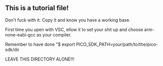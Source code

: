 ## This is a tutorial file!
Don't fuck with it. Copy it and know you have a working base.

First time you upen with VSC, ellow it to set your shit up and choose arm-none-eabi-gcc as your compiler.

Remember to have done "$ export PICO\_SDK\_PATH=your/path/to/the/pico-sdk/dir

LEAVE THIS DIRECTORY ALONE!!!

